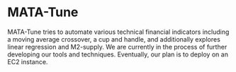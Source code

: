 # MATA-Tune
MATA-Tune tries to automate various technical financial indicators including a moving average crossover, a cup and handle, and additionally explores linear regression and M2-supply. We are currently in the process of further developing our tools and techniques. Eventually, our plan is to deploy on an EC2 instance.